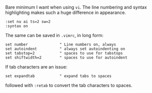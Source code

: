 Bare minimum I want when using `vi`.  The line numbering and syntax highlighting makes such a huge difference in appearance.

    :set nu ai ts=2 sw=2
    :syntax on

The same can be saved in `.vimrc`, in long form:

    set number              " Line numbers on, always
    set autoindent          " always set autoindenting on
    set tabstop=2           " spaces to use for tabstops
    set shiftwidth=2        " spaces to use for autoindent

If tab characters are an issue:

    set expandtab           " expand tabs to spaces

followed with `:retab` to convert the tab characters to
spaces.

